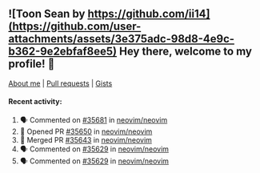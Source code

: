 ## ![Toon Sean by https://github.com/ii14](https://github.com/user-attachments/assets/3e375adc-98d8-4e9c-b362-9e2ebfaf8ee5) Hey there, welcome to my profile! 👋

[About me](https://seandewar.github.io/)
 | [Pull requests](https://github.com/search?p=1&q=author%3Aseandewar+is%3Apr)
 | [Gists](https://gist.github.com/seandewar)

#### Recent activity:

<!--START_SECTION:activity-->
1. 🗣 Commented on [#35681](https://github.com/neovim/neovim/issues/35681#issuecomment-3266731888) in [neovim/neovim](https://github.com/neovim/neovim)
2. 💪 Opened PR [#35650](https://github.com/neovim/neovim/pull/35650) in [neovim/neovim](https://github.com/neovim/neovim)
3. 🎉 Merged PR [#35643](https://github.com/neovim/neovim/pull/35643) in [neovim/neovim](https://github.com/neovim/neovim)
4. 🗣 Commented on [#35629](https://github.com/neovim/neovim/issues/35629#issuecomment-3255501408) in [neovim/neovim](https://github.com/neovim/neovim)
5. 🗣 Commented on [#35629](https://github.com/neovim/neovim/issues/35629#issuecomment-3254511563) in [neovim/neovim](https://github.com/neovim/neovim)
<!--END_SECTION:activity-->
